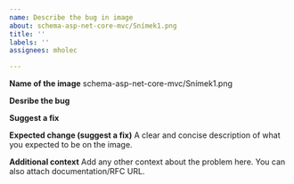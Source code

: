 ```yaml
---
name: Describe the bug in image
about: schema-asp-net-core-mvc/Snímek1.png
title: ''
labels: ''
assignees: mholec

---
```


**Name of the image**
schema-asp-net-core-mvc/Snímek1.png

**Desribe the bug**

**Suggest a fix**

**Expected change (suggest a fix)**
A clear and concise description of what you expected to be on the image.

**Additional context**
Add any other context about the problem here. You can also attach documentation/RFC URL.
